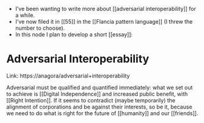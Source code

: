 - I've been wanting to write more about [[adversarial interoperability]] for a while.
- I've now filed it in [[55]] in the [[Flancia pattern language]] (I threw the number to choose).
- In this node I plan to develop a short [[essay]]:

# Adversarial Interoperability
Link: https://anagora/adversarial+interoperability

Adversarial must be qualified and quantified immediately: what we set out to achieve is [[Digital Independence]] and increased public benefit, with [[Right Intention]]. If it seems to contradict (maybe temporarily) the alignment of corporations and be against their interests, so be it, because we need to do what is right for the future of [[humanity]] and our [[friends]].
